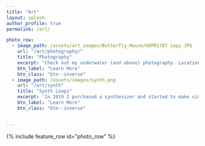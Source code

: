 ```yaml
---
title: "Art"
layout: splash
author_profile: true
permalink: /art/

photo_row:
  - image_path: /assets/art_images/Butterfly_House/GOPR1787 copy.JPG
    url: "/art/photography/"
    title: "Photography"
    excerpt: 'Check out my underwater (and above) photography. Locations include Washington, California, Mexico, and more'
    btn_label: "Learn More"
    btn_class: "btn--inverse"
  - image_path: /assets/images/synth.png
    url: "/art/synth"
    title: "Synth Loops"
    excerpt: 'In 2019 I purchased a synthesizer and started to make simple musical sketches/ synthloops.'
    btn_label: "Learn More"
    btn_class: "btn--inverse"


---
```



{% include feature_row id="photo_row" %}

